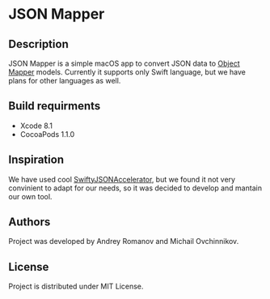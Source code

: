 # JSON Mapper

## Description

JSON Mapper is a simple macOS app to convert JSON data to [Object Mapper](https://github.com/Hearst-DD/ObjectMapper) models. Currently it supports only Swift language, but we have plans for other languages as well.

## Build requirments

* Xcode 8.1
* CocoaPods 1.1.0

## Inspiration

We have used cool [SwiftyJSONAccelerator](https://github.com/insanoid/SwiftyJSONAccelerator), but we found it not very convinient to adapt for our needs, so it was decided to develop and mantain our own tool.

## Authors

Project was developed by Andrey Romanov and Michail Ovchinnikov.

## License

Project is distributed under MIT License.
